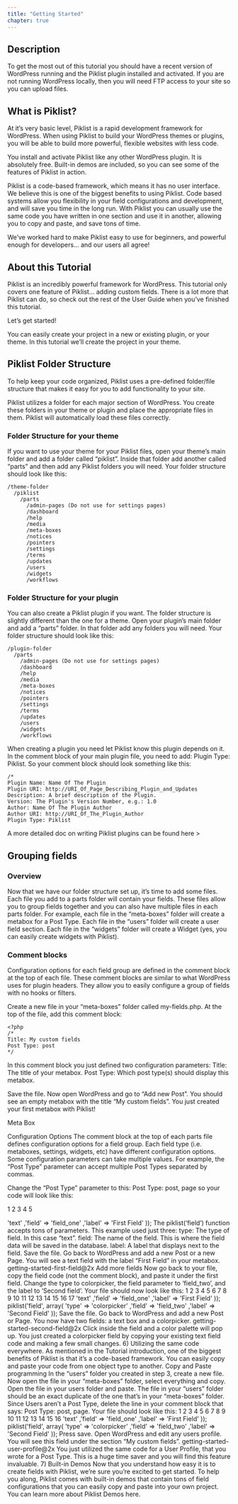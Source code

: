 ```yaml
---
title: "Getting Started"
chapter: true
---
```

## Description
To get the most out of this tutorial you should have a recent version of WordPress running and the Piklist plugin installed and activated. If you are not running WordPress locally, then you will need FTP access to your site so you can upload files.

## What is Piklist?
At it’s very basic level, Piklist is a rapid development framework for WordPress. When using Piklist to build your WordPress themes or plugins, you will be able to build more powerful, flexible websites with less code.

You install and activate Piklist like any other WordPress plugin. It is absolutely free. Built-in demos are included, so you can see some of the features of Piklist in action.

Piklist is a code-based framework, which means it has no user interface. We believe this is one of the biggest benefits to using Piklist. Code based systems allow you flexibility in your field configurations and development, and will save you time in the long run. With Piklist you can usually use the same code you have written in one section and use it in another, allowing you to copy and paste, and save tons of time.

We’ve worked hard to make Piklist easy to use for beginners, and powerful enough for developers… and our users all agree!

## About this Tutorial
Piklist is an incredibly powerful framework for WordPress. This tutorial only covers one feature of Piklist… adding custom fields. There is a lot more that Piklist can do, so check out the rest of the User Guide when you’ve finished this tutorial.

Let’s get started!

You can easily create your project in a new or existing plugin, or your theme. In this tutorial we’ll create the project in your theme.

## Piklist Folder Structure
To help keep your code organized, Piklist uses a pre-defined folder/file structure that makes it easy for you to add functionality to your site.

Piklist utilizes a folder for each major section of WordPress. You create these folders in your theme or plugin and place the appropriate files in them. Piklist will automatically load these files correctly.

### Folder Structure for your theme
If you want to use your theme for your Piklist files, open your theme’s main folder and add a folder called “piklist”. Inside that folder add another called “parts” and then add any Piklist folders you will need. Your folder structure should look like this:

```
/theme-folder
  /piklist
    /parts
      /admin-pages (Do not use for settings pages)
      /dashboard
      /help
      /media
      /meta-boxes
      /notices
      /pointers
      /settings
      /terms
      /updates
      /users
      /widgets
      /workflows
```
### Folder Structure for your plugin
You can also create a Piklist plugin if you want. The folder structure is slightly different than the one for a theme. Open your plugin’s main folder and add a “parts” folder. In that folder add any folders you will need. Your folder structure should look like this:

```
/plugin-folder
  /parts
    /admin-pages (Do not use for settings pages)
    /dashboard
    /help
    /media
    /meta-boxes
    /notices
    /pointers
    /settings
    /terms
    /updates
    /users
    /widgets
    /workflows
```

When creating a plugin you need let Piklist know this plugin depends on it. In the comment block of your main plugin file, you need to add: Plugin Type: Piklist. So your comment block should look something like this:

```
/*
Plugin Name: Name Of The Plugin
Plugin URI: http://URI_Of_Page_Describing_Plugin_and_Updates
Description: A brief description of the Plugin.
Version: The Plugin's Version Number, e.g.: 1.0
Author: Name Of The Plugin Author
Author URI: http://URI_Of_The_Plugin_Author
Plugin Type: Piklist
```

A more detailed doc on writing Piklist plugins can be found here >

## Grouping fields
### Overview
Now that we have our folder structure set up, it’s time to add some files. Each file you add to a parts folder will contain your fields. These files allow you to group fields together and you can also have multiple files in each parts folder. For example, each file in the “meta-boxes” folder will create a metabox for a Post Type. Each file in the “users” folder will create a user field section. Each file in the “widgets” folder will create a Widget (yes, you can easily create widgets with Piklist).

### Comment blocks
Configuration options for each field group are defined in the comment block at the top of each file.  These comment blocks are similar to what WordPress uses for plugin headers. They allow you to easily configure a group of fields with no hooks or filters.

Create a new file in your “meta-boxes” folder called my-fields.php. At the top of the file, add this comment block:

```
<?php
/*
Title: My custom fields
Post Type: post
*/
```

In this comment block you just defined two configuration parameters:
Title: The title of your metabox.
Post Type: Which post type(s) should display this metabox.


Save the file. Now open WordPress and go to “Add new Post”. You should see an empty metabox with the title “My custom fields”. You just created your first metabox with Piklist!

Meta Box

Configuration Options
The comment block at the top of each parts file defines configuration options for a field group.  Each field type (i.e. metaboxes, settings, widgets, etc) have different configuration options.  Some configuration parameters can take multiple values.  For example, the “Post Type” parameter can accept multiple Post Types separated by commas.

Change the “Post Type” parameter to this: Post Type: post, page so your code will look like this:

1
2
3
4
5
<?php
/*
Title: My custom fields
Post Type: post, page
*/
Save the file. Open WordPress and add a new Page. You will see the same empty metabox that you added to Posts. Using this method you can easily use the same field code to multiple Post Types.

5) Adding Fields
Overview

Piklist fields can be added almost anywhere in WordPress by using a very simple function. In most cases, the code you use to create a field in one area of WordPress can be used in all other areas as well. So, for example, if you already created a field for a Post Type and you also wanted to use it for a User Profile page, you can just copy and paste it.

Fields

Now that we created our metabox, it’s time to add some fields.  Under the comment block add the following field code so your file looks like this:

1
2
3
4
5
6
7
8
9
10
11
<?php
/*
Title: My custom fields
Post Type: post, page
*/

piklist('field', array(
  'type' => 'text'
  ,'field' => 'field_one'
  ,'label' => 'First Field'
));
The piklist(‘field’) function accepts tons of parameters. This example used just three:
type: The type of field. In this case “text”.
field: The name of the field. This is where the field data will be saved in the database.
label: A label that displays next to the field.

Save the file. Go back to WordPress and add a new Post or a new Page. You will see a text field with the label “First Field” in your metabox.

getting-started-first-field@2x

Add more fields

Now go back to your file, copy the field code (not the comment block), and paste it under the first field.  Change the type to colorpicker, the field parameter to ‘field_two’, and the label to ‘Second field’. Your file should now look like this:

1
2
3
4
5
6
7
8
9
10
11
12
13
14
15
16
17
<?php
/*
Title: My custom fields
Post Type: post, page
*/

piklist('field', array(
  'type' => 'text'
  ,'field' => 'field_one'
  ,'label' => 'First Field'
));

piklist('field', array(
  'type' => 'colorpicker'
  ,'field' => 'field_two'
  ,'label' => 'Second Field'
));
Save the file. Go back to WordPress and add a new Post or Page. You now have two fields: a text box and a colorpicker.
getting-started-second-field@2x

Click inside the field and a color palette will pop up. You just created a colorpicker field by copying your existing text field code and making a few small changes.

6) Utilizing the same code everywhere.
As mentioned in the Tutorial introduction, one of the biggest benefits of Piklist is that it’s a code-based framework. You can easily copy and paste your code from one object type to another.

Copy and Paste programming
In the “users” folder you created in step 3, create a new file. Now open the file in your “meta-boxes” folder, select everything and copy. Open the file in your users folder and paste. The file in your “users” folder should be an exact duplicate of the one that’s in your “meta-boxes” folder.

Since Users aren’t a Post Type, delete the line in your comment block that says: Post Type: post, page. Your file should look like this:

1
2
3
4
5
6
7
8
9
10
11
12
13
14
15
16
<?php
/*
Title: My custom fields
*/

piklist('field', array(
  'type' => 'text'
  ,'field' => 'field_one'
  ,'label' => 'First Field'
));

piklist('field', array(
  'type' => 'colorpicker'
  ,'field' => 'field_two'
  ,'label' => 'Second Field'
));
Press save. Open WordPress and edit any users profile. You will see this field under the section “My custom fields”.
getting-started-user-profile@2x

You just utilized the same code for a User Profile, that you wrote for a Post Type. This is a huge time saver and you will find this feature invaluable.

7) Built-in Demos
Now that you understand how easy it is to create fields with Piklist, we’re sure you’re excited to get started. To help you along, Piklist comes with built-in demos that contain tons of field configurations that you can easily copy and paste into your own project. You can learn more about Piklist Demos here.
